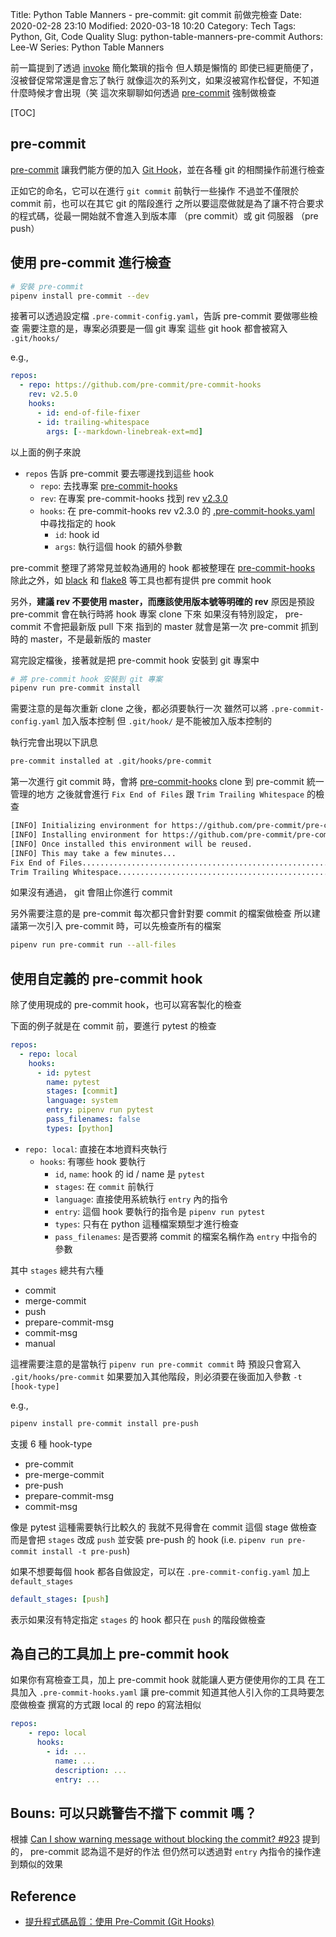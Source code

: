 Title: Python Table Manners - pre-commit: git commit 前做完檢查
Date: 2020-02-28 23:10
Modified: 2020-03-18 10:20
Category: Tech
Tags: Python, Git, Code Quality
Slug: python-table-manners-pre-commit
Authors: Lee-W
Series: Python Table Manners

前一篇提到了透過 [invoke](http://www.pyinvoke.org/) 簡化繁瑣的指令
但人類是懶惰的
即使已經更簡便了，沒被督促常常還是會忘了執行
就像這次的系列文，如果沒被寫作松督促，不知道什麼時候才會出現（笑
這次來聊聊如何透過 [pre-commit](https://pre-commit.com) 強制做檢查

[TOC]

## pre-commit
[pre-commit](https://pre-commit.com/) 讓我們能方便的加入 [Git Hook](https://git-scm.com/book/zh-tw/v2/Customizing-Git-Git-Hooks)，並在各種 git 的相關操作前進行檢查

正如它的命名，它可以在進行 `git commit` 前執行一些操作
不過並不僅限於 commit 前，也可以在其它 git 的階段進行
之所以要這麼做就是為了讓不符合要求的程式碼，從最一開始就不會進入到版本庫 （pre commit）或 git 伺服器 （pre push）

## 使用 pre-commit 進行檢查

```sh
# 安裝 pre-commit
pipenv install pre-commit --dev
```

接著可以透過設定檔 `.pre-commit-config.yaml`，告訴 pre-commit 要做哪些檢查
需要注意的是，專案必須要是一個 git 專案
這些 git hook 都會被寫入 `.git/hooks/`

e.g.,

```yaml
repos:
  - repo: https://github.com/pre-commit/pre-commit-hooks
    rev: v2.5.0
    hooks:
      - id: end-of-file-fixer
      - id: trailing-whitespace
        args: [--markdown-linebreak-ext=md]
```

以上面的例子來說

* `repos` 告訴 pre-commit 要去哪邊找到這些 hook
    * `repo`: 去找專案 [pre-commit-hooks](https://github.com/pre-commit/pre-commit-hooks)
    * `rev`: 在專案 pre-commit-hooks 找到 rev [v2.3.0](https://github.com/pre-commit/pre-commit-hooks/tree/v2.3.0)
    * `hooks`: 在 pre-commit-hooks rev v2.3.0 的 [.pre-commit-hooks.yaml](https://github.com/pre-commit/pre-commit-hooks/blob/v2.3.0/.pre-commit-hooks.yaml) 中尋找指定的 hook
        * `id`: hook id
        * `args`: 執行這個 hook 的額外參數

pre-commit 整理了將常見並較為通用的 hook 都被整理在 [pre-commit-hooks](https://github.com/pre-commit/pre-commit-hooks)
除此之外，如 [black](https://github.com/psf/black) 和 [flake8](https://gitlab.com/pycqa/flake8) 等工具也都有提供 pre commit hook

另外，**建議 rev 不要使用 master，而應該使用版本號等明確的 rev**
原因是預設 pre-commit 會在執行時將 hook 專案 clone 下來
如果沒有特別設定， pre-commit 不會把最新版 pull 下來
指到的 master 就會是第一次 pre-commit 抓到時的 master，不是最新版的 master

寫完設定檔後，接著就是把 pre-commit hook 安裝到 git 專案中

```sh
# 將 pre-commit hook 安裝到 git 專案
pipenv run pre-commit install
```

需要注意的是每次重新 clone 之後，都必須要執行一次
雖然可以將 `.pre-commit-config.yaml` 加入版本控制
但 `.git/hook/` 是不能被加入版本控制的

執行完會出現以下訊息

```sh
pre-commit installed at .git/hooks/pre-commit
```

第一次進行 git commit 時，會將 [pre-commit-hooks](https://github.com/pre-commit/pre-commit-hooks) clone 到 pre-commit 統一管理的地方
之後就會進行 `Fix End of Files` 跟 `Trim Trailing Whitespace` 的檢查

```sh
[INFO] Initializing environment for https://github.com/pre-commit/pre-commit-hooks.
[INFO] Installing environment for https://github.com/pre-commit/pre-commit-hooks.
[INFO] Once installed this environment will be reused.
[INFO] This may take a few minutes...
Fix End of Files.........................................................Passed
Trim Trailing Whitespace.................................................Passed
```

如果沒有通過， git 會阻止你進行 commit

另外需要注意的是 pre-commit 每次都只會針對要 commit 的檔案做檢查
所以建議第一次引入 pre-commit 時，可以先檢查所有的檔案

```sh
pipenv run pre-commit run --all-files
```

## 使用自定義的 pre-commit hook
除了使用現成的 pre-commit hook，也可以寫客製化的檢查

下面的例子就是在 commit 前，要進行 pytest 的檢查

```yaml
repos:
  - repo: local
    hooks:
      - id: pytest
        name: pytest
        stages: [commit]
        language: system
        entry: pipenv run pytest
        pass_filenames: false
        types: [python]
```

* `repo: local`: 直接在本地資料夾執行
    * `hooks`: 有哪些 hook 要執行
        * `id`, `name`: hook 的 id / name 是 `pytest`
        * `stages`: 在 `commit` 前執行
        * `language`: 直接使用系統執行 `entry` 內的指令
        * `entry`: 這個 hook 要執行的指令是 `pipenv run pytest`
        * `types`: 只有在 python 這種檔案類型才進行檢查
        * `pass_filenames`: 是否要將 commit 的檔案名稱作為 `entry` 中指令的參數

其中 `stages` 總共有六種

* commit
* merge-commit
* push
* prepare-commit-msg
* commit-msg
* manual

這裡需要注意的是當執行 `pipenv run pre-commit commit` 時
預設只會寫入 `.git/hooks/pre-commit`
如果要加入其他階段，則必須要在後面加入參數 `-t [hook-type]`

e.g.,

```sh
pipenv install pre-commit install pre-push
```

支援 6 種 hook-type

* pre-commit
* pre-merge-commit
* pre-push
* prepare-commit-msg
* commit-msg

像是 pytest 這種需要執行比較久的
我就不見得會在 commit 這個 stage 做檢查
而是會把 `stages` 改成 `push`
並安裝 pre-push 的 hook (i.e. `pipenv run pre-commit install -t pre-push`)

如果不想要每個 hook 都各自做設定，可以在 `.pre-commit-config.yaml` 加上 `default_stages`

```yaml
default_stages: [push]
```

表示如果沒有特定指定 `stages` 的 hook 都只在 `push` 的階段做檢查

## 為自己的工具加上 pre-commit hook
如果你有寫檢查工具，加上 pre-commit hook 就能讓人更方便使用你的工具
在工具加入 `.pre-commit-hooks.yaml` 讓 pre-commit 知道其他人引入你的工具時要怎麼做檢查
撰寫的方式跟 local 的 repo 的寫法相似

```yaml
repos:
    - repo: local
      hooks:
        - id: ...
          name: ...
          description: ...
          entry: ...
```

## Bouns: 可以只跳警告不擋下 commit 嗎？
根據 [Can I show warning message without blocking the commit? #923](https://github.com/pre-commit/pre-commit/issues/923) 提到的， pre-commit 認為這不是好的作法
但仍然可以透過對 `entry` 內指令的操作達到類似的效果

## Reference
* [提升程式碼品質：使用 Pre-Commit (Git Hooks)](https://mropengate.blogspot.com/2019/08/pre-commit-git-hooks_4.html)
